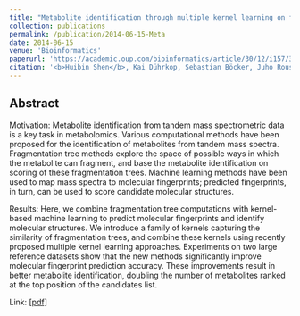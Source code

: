 ```yaml
---
title: "Metabolite identification through multiple kernel learning on fragmentation trees"
collection: publications
permalink: /publication/2014-06-15-Meta
date: 2014-06-15
venue: 'Bioinformatics'
paperurl: 'https://academic.oup.com/bioinformatics/article/30/12/i157/386855?login=true'
citation: '<b>Huibin Shen</b>, Kai Dührkop, Sebastian Böcker, Juho Rousu. (2014). &quot;Metabolite identification through multiple kernel learning on fragmentation trees&quot; <i>Bioinformatics</i>'
---
```




## Abstract

Motivation: Metabolite identification from tandem mass spectrometric data is a key task in metabolomics. Various computational methods have been proposed for the identification of metabolites from tandem mass spectra. Fragmentation tree methods explore the space of possible ways in which the metabolite can fragment, and base the metabolite identification on scoring of these fragmentation trees. Machine learning methods have been used to map mass spectra to molecular fingerprints; predicted fingerprints, in turn, can be used to score candidate molecular structures.

Results: Here, we combine fragmentation tree computations with kernel-based machine learning to predict molecular fingerprints and identify molecular structures. We introduce a family of kernels capturing the similarity of fragmentation trees, and combine these kernels using recently proposed multiple kernel learning approaches. Experiments on two large reference datasets show that the new methods significantly improve molecular fingerprint prediction accuracy. These improvements result in better metabolite identification, doubling the number of metabolites ranked at the top position of the candidates list.

Link: [[pdf]](https://academic.oup.com/bioinformatics/article-pdf/30/12/i157/17346783/btu275.pdf)